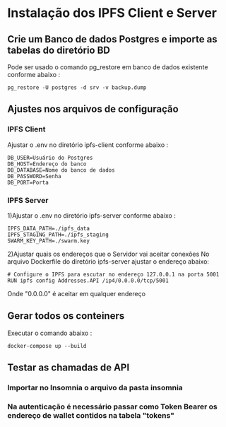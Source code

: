 # Instalação dos IPFS Client e Server

## Crie um Banco de dados Postgres e importe as tabelas do diretório BD
Pode ser usado o comando pg_restore em banco de dados existente conforme abaixo : 

```
pg_restore -U postgres -d srv -v backup.dump
```
## Ajustes nos arquivos de configuração 

### IPFS Client

Ajustar o .env no diretório ipfs-client conforme abaixo :

```
DB_USER=Usuário do Postgres
DB_HOST=Endereço do banco
DB_DATABASE=Nome do banco de dados
DB_PASSWORD=Senha
DB_PORT=Porta
```

### IPFS Server

1)Ajustar o .env no diretório ipfs-server conforme abaixo :

```
IPFS_DATA_PATH=./ipfs_data
IPFS_STAGING_PATH=./ipfs_staging
SWARM_KEY_PATH=./swarm.key
```
2)Ajustar quais os endereços que o Servidor vai aceitar conexões
No arquivo Dockerfile do diretório ipfs-server  ajustar o endereço abaixo:

```
# Configure o IPFS para escutar no endereço 127.0.0.1 na porta 5001
RUN ipfs config Addresses.API /ip4/0.0.0.0/tcp/5001
```

Onde "0.0.0.0" é aceitar em qualquer endereço

## Gerar todos os conteiners
Executar o comando abaixo : 

```
docker-compose up --build
```

## Testar as chamadas de API

### Importar no Insomnia o arquivo da pasta insomnia

### Na autenticação é necessário passar como Token Bearer os endereço de wallet contidos na tabela "tokens"
